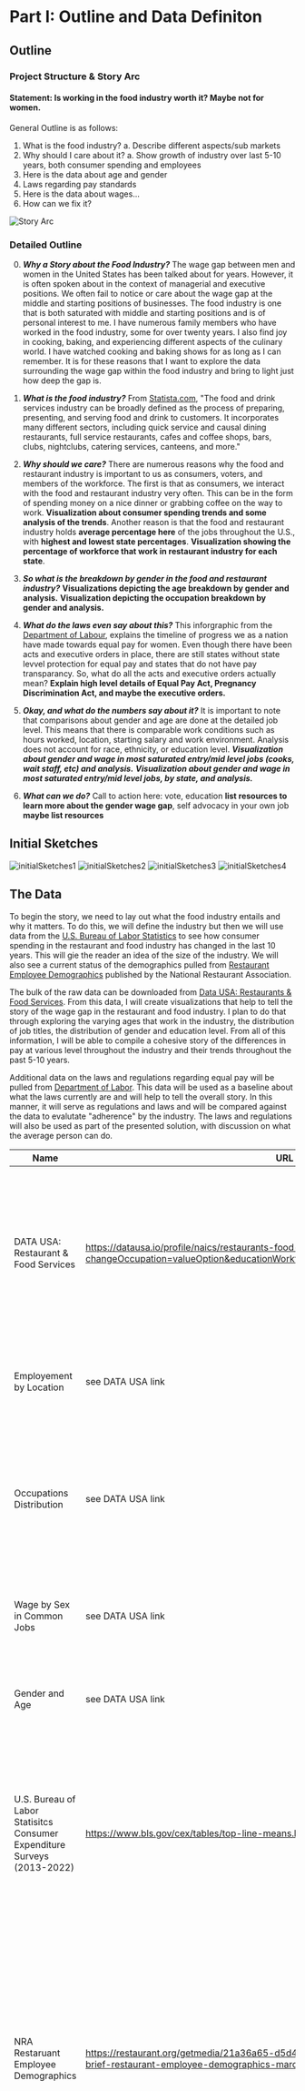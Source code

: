 # Part I: Outline and Data Definiton

## Outline
### Project Structure & Story Arc
#### Statement: Is working in the food industry worth it? Maybe not for women.
General Outline is as follows:
1. What is the food industry?
  a. Describe different aspects/sub markets
2. Why should I care about it?
  a. Show growth of industry over last 5-10 years, both consumer spending and employees
3. Here is the data about age and gender
4. Laws regarding pay standards
5. Here is the data about wages...
6. How can we fix it?

![Story Arc](/storyArc.jpg)

### Detailed Outline
0. ***Why a Story about the Food Industry?***
The wage gap between men and women in the United States has been talked about for years. However, it is often spoken about in the context of managerial and executive positions. We often fail to notice or care about the wage gap at the middle and starting positions of businesses. The food industry is one that is both saturated with middle and starting positions and is of personal interest to me. I have numerous family members who have worked in the food industry, some for over twenty years. I also find joy in cooking, baking, and experiencing different aspects of the culinary world. I have watched cooking and baking shows for as long as I can remember. It is for these reasons that I want to explore the data surrounding the wage gap within the food industry and bring to light just how deep the gap is.
1. ***What is the food industry?***
From [Statista.com](https://www.statista.com/markets/420/topic/494/food-drink-services/#overview), "The food and drink services industry can be broadly defined as the process of preparing, presenting, and serving food and drink to customers. It incorporates many different sectors, including quick service and causal dining restaurants, full service restaurants, cafes and coffee shops, bars, clubs, nightclubs, catering services, canteens, and more." 

2. ***Why should we care?***
There are numerous reasons why the food and restaurant industry is important to us as consumers, voters, and members of the workforce. The first is that as consumers, we interact with the food and restaurant industry very often. This can be in the form of spending money on a nice dinner or grabbing coffee on the way to work. **Visualization about consumer spending trends and some analysis of the trends**. Another reason is that the food and restaurant industry holds **average percentage here** of the jobs throughout the U.S., with **highest and lowest state percentages**. **Visualization showing the percentage of workforce that work in restaurant industry for each state**. 

3. ***So what is the breakdown by gender in the food and restaurant industry?*** **Visualizations depicting the age breakdown by gender and analysis.** **Visualization depicting the occupation breakdown by gender and analysis.**

4. ***What do the laws even say about this?***
This inforgraphic from the [Department of Labour](https://www.dol.gov/sites/dolgov/files/WB/508_Equal_Pay_Act_06212023.pdf), explains the timeline of progress we as a nation have made towards equal pay for women. Even though there have been acts and executive orders in place, there are still states without state levvel protection for equal pay and states that do not have pay transparancy. So, what do all the acts and executive orders actually mean? **Explain high level details of Equal Pay Act, Pregnancy Discrimination Act, and maybe the executive orders.**
   
5. ***Okay, and what do the numbers say about it?***
It is important to note that comparisons about gender and age are done at the detailed job level. This means that there is comparable work conditions such as hours worked, location, starting salary and work environment. Analysis does not account for race, ethnicity, or education level. 
***Visualization about gender and wage in most saturated entry/mid level jobs (cooks, wait staff, etc) and analysis.***
***Visualization about gender and wage in most saturated entry/mid level jobs, by state, and analysis.***

6. ***What can we do?***
Call to action here: vote, education **list resources to learn more about the gender wage gap**, self advocacy in your own job **maybe list resources**

## Initial Sketches
![initialSketches1](/initialSketchesP1.jpg)
![initialSketches2](/initialSketchesP2.jpg)
![initialSketches3](/initialSketchesP3.jpg)
![initialSketches4](/initialSkecthesP4.jpg)



## The Data
To begin the story, we need to lay out what the food industry entails and why it matters. To do this, we will define the industry but then we will use data from the [U.S. Bureau of Labor Statistics](https://www.bls.gov/cex/tables/calendar-year/mean/cu-all-multi-year-2013-2020.pdf) to see how consumer spending in the restaurant and food industry has changed in the last 10 years. This will gie the reader an idea of the size of the industry. We will also see a current status of the demographics pulled from [Restaurant Employee Demographics](https://restaurant.org/getmedia/21a36a65-d5d4-41d0-af5c-737ab545d65a/nra-data-brief-restaurant-employee-demographics-march-2022.pdf) published by the National Restaurant Association.

The bulk of the raw data can be downloaded from [Data USA: Restaurants & Food Services](https://datausa.io/profile/naics/restaurants-food-services?changeOccupation=valueOption&educationWorkforceWage=wage&workforcePyramid=wage). From this data, I will create visualizations that help to tell the story of the wage gap in the restaurant and food industry. I plan to do that through exploring the varying ages that work in the industry, the distribution of job titles, the distribution of gender and education level. From all of this information, I will be able to compile a cohesive story of the differences in pay at various level throughout the industry and their trends throughout the past 5-10 years. 

Additional data on the laws and regulations regarding equal pay will be pulled from [Department of Labor](https://www.dol.gov/agencies/wb/equal-pay-protections). This data will be used as a baseline about what the laws currently are and will help to tell the overall story. In this manner, it will serve as regulations and laws and will be compared against the data to evalutate "adherence" by the industry. The laws and regulations will also be used as part of the presented solution, with discussion on what the average person can do.

| Name | URL | Description |
|------|-----|-------------|
|  DATA USA: Restaurant & Food Services    | https://datausa.io/profile/naics/restaurants-food-services?changeOccupation=valueOption&educationWorkforceWage=wage&workforcePyramid=wage    | There are four different datasets I pulled from this site. They are: Employement by Location, Occupations Distribution, Wage by Sex in Common Jobs, and Gender and Age.      |
| Employement by Location     |  see DATA USA link   |  Gives us the average salary for employees in the food industry by state from 2014-2020           |
| Occupations Distribution      |  see DATA USA link   |   For each entry, it gives the occupation title at various levels of aggregation along with the population size, wage statistics, and number of records         |
| Wage by Sex in Common Jobs      |  see DATA USA link   |  For each entry, gives us the average wage by year by job occupation, by sex      |
| Gender and Age      |  see DATA USA link   |    For each entry, gives us the year, gender, average salary, and age range   |
| U.S. Bureau of Labor Statisitcs Consumer Expenditure Surveys (2013-2022) | https://www.bls.gov/cex/tables/top-line-means.htm | This data set gives the annual consumer spending in various categories over each year. It will be used to show how general sending habits have changed on food outside of the home |
| NRA Restaruant Employee Demographics | https://restaurant.org/getmedia/21a36a65-d5d4-41d0-af5c-737ab545d65a/nra-data-brief-restaurant-employee-demographics-march-2022.pdf | Gives the most up to date published information (2022) on national restaurant employee demographics. This includes race, gender, age, education, and many other statistics. It may be used in conjunction with the DATA USA data sets to compare trends or as additional information|
| U.S. Department of Labour Women's Bureau: Equal Pay in the United States | https://www.dol.gov/sites/dolgov/files/WB/equalpay/508_WB_issuebrief-equal-pay_03142023.pdf | This is a brief issued by the Women's Bureau of the DOL that provides information and a timeline of equal pay regulations and legislation. It will be used as both background and as part of the call to action. |

## Method and Medium
There is a vast amount of data involved in this project from various sources. In order to keep it organized, data cleaning and preparation will be completed using Tableau Prep. Then, data analysis and visualizations for this project will be done utilzing Tableau Desktop. The story will be compiled and visualized utilizing Shorthand. Throughout the process of creating and refining the story an accompanying visualizations, I will utilize user feedback through surveys and general conversations to determine where changes need to be made. 

## References


  Dalrymple, Amy. *Equal Pay in the United States: Salary History Bans*. Issue Brief, Women’s Bureau U.S. Department of Labor, Mar. 2023, p. 12, https://www.dol.gov/sites/dolgov/files/WB/equalpay/508_WB_issuebrief-equal-pay_03142023.pdf.
  
  DATA USA. *RESTAURANTS & FOOD SERVICES*. CSV, https://datausa.io/profile/naics/restaurants-food-services?changeOccupation=valueOption&educationWorkforceWage=wage&workforcePyramid=wage. Accessed 24 Sept. 2023.

  “Food & Drink Services.” *Statista*, https://www.statista.com/markets/420/topic/494/food-drink-services/#overview. Accessed 26 Sept. 2023.

  National Restaurant Association. *Restaurant Employee Demographics*. Mar. 2022, p. 10, https://restaurant.org/getmedia/21a36a65-d5d4-41d0-af5c-737ab545d65a/nra-data-brief-restaurant-employee-demographics-march-2022.pdf.
  
  U.S. Bureau of Labor Statistics. *Average Annual Expenditures and Characteristics of All Consumer Units, Consumer Expenditure Surveys, 2013-2020*. Sept. 2021, https://www.bls.gov/cex/tables/calendar-year/mean/cu-all-multi-year-2013-2020.pdf.
  
  U.S. Bureau of Labor Statistics. *Average Annual Expenditures and Characteristics of All Consumer Units, Consumer Expenditure Surveys, 2021-2022*. Sept. 2023, https://www.bls.gov/cex/tables/calendar-year/mean/cu-all-multi-year-2021-2022.pdf.

[Back to Home Page](https://abbywilton.github.io/Wilton_publicPortfolio/)




